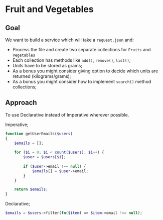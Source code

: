 # Fruit and Vegetables

## Goal
We want to build a service which will take a `request.json` and:
* Process the file and create two separate collections for `Fruits` and `Vegetables`
* Each collection has methods like `add()`, `remove()`, `list()`;
* Units have to be stored as grams;
* As a bonus you might consider giving option to decide which units are returned (kilograms/grams);
* As a bonus you might consider how to implement `search()` method collections;

## Approach
To use Declarative instead of Imperative wherever possible.

Imperative;
```php
function getUserEmails($users)
{
    $emails = [];
    
    for ($i = 0; $i < count($users); $i++) {
        $user = $users[$i];
        
        if ($user->email !== null) {
            $emails[] = $user->email;
        }
    }

    return $emails;
}
```
Declarative;
```php
$emails = $users->filter(fn($item) => $item->email !== null);
```
